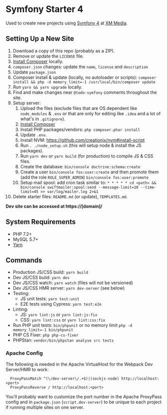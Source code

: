 # Symfony Starter 4

Used to create new projects using [Symfony 4](http://symfony.com/) at [XM Media](https://www.xmmedia.com/).

## Setting Up a New Site

1. Download a copy of this repo (probably as a ZIP).
2. Remove or update the `LICENSE` file.
3. [Install Composer](https://getcomposer.org/download/) locally.
4. `composer.json` changes: update the `name`, `license` and `description`
5. Update `package.json`
6. Composer install & update (locally, no autoloader or scripts): `composer install && php -d memory_limit=-1 /usr/local/bin/composer update`
7. Run `yarn && yarn upgrade` locally.
8. Find and make changes near `@todo-symfony` comments throughout the site.
9. Setup server:
   1. Upload the files (exclude files that are OS dependent like `node_modules` & `.env` or that are only for editing like `.idea` and a lot of what's in `.gitignore`).
   2. [Install Composer](https://getcomposer.org/download/)
   3. Install PHP packages/vendors: `php composer.phar install`
   4. Update `.env`.
   5. Install NVM: https://github.com/creationix/nvm#install-script
   6. Run `. ./node_setup.sh` (this will setup node & install the JS packages).
   7. Run `yarn dev` or `yarn build` (for production) to compile JS & CSS files.
   8. Create the database: `bin/console doctrine:schema:create`
   9. Create a user `bin/console fos:user:create` and then promote them (add the role `ROLE_SUPER_ADMIN`) `bin/console fos:user:promote`
   10. Setup mail spool: add cron task similar to: `* * * * * cd <path> && bin/console swiftmailer:spool:send --message-limit=10 --time-limit=45 >> var/log/mailer.log 2>&1`
10. Delete starter files: `README.md` (or update), `TEMPLATES.md`.

**Dev site can be accessed at https://[domain]/**

## System Requirements

  - PHP 7.2+
  - MySQL 5.7+
  - [Yarn](https://yarnpkg.com/en/docs/install)

## Commands

  - Production JS/CSS build: `yarn build`
  - Dev JS/CSS build: `yarn dev`
  - Dev JS/CSS watch: `yarn watch` (files will not be versioned)
  - Dev JS/CSS HMR server: `yarn dev-server` (see below)
  - Testing:
    - JS unit tests: `yarn test:unit`
    - E2E tests using Cypress: `yarn test:e2e`
  - Linting:
    - JS: `yarn lint:js` or `yarn lint:js:fix`
    - CSS: `yarn lint:css` or `yarn lint:css:fix`
  - Run PHP unit tests: `bin/phpunit` or no memory limit `php -d memory_limit=-1 bin/phpunit`
  - PHP CS Fixer: `php php-cs-fixer`
  - PHPStan: `vendor/bin/phpstan analyse src tests`

### Apache Config

The following is needed in the Apache VirtualHost for the Webpack Dev Server/HMR to work:

```
  ProxyPassMatch ^(\/dev-server\/.+$)|(sockjs-node) http://localhost:<port>
  ProxyPassReverse / http://localhost:<port>
```

You'll probably want to customize the port number in the Apache ProxyPass config
and in `package.json` (`script.dev-server`) to be unique to each project if
running multiple sites on one server.
